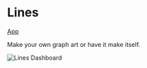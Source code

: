 Lines
=====================
[App](http://lines.surge.sh)

Make your own graph art or have it make itself.

![Lines Dashboard](http://i.imgur.com/LPzWDXz.jpg)



